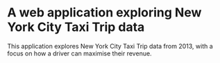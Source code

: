 # A web application exploring New York City Taxi Trip data

This application explores New York City Taxi Trip data from 2013, with a focus on how a driver can maximise their revenue.
